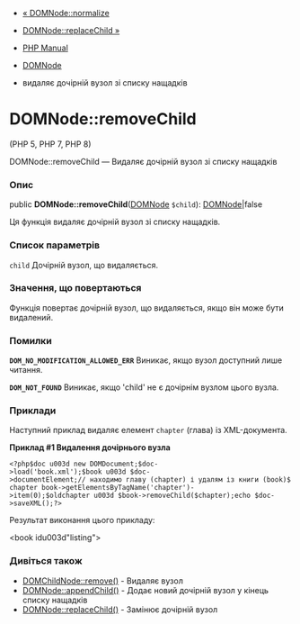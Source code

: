 - [« DOMNode::normalize](domnode.normalize.md)
- [DOMNode::replaceChild »](domnode.replacechild.md)

- [PHP Manual](index.md)
- [DOMNode](class.domnode.md)
- видаляє дочірній вузол зі списку нащадків

# DOMNode::removeChild

(PHP 5, PHP 7, PHP 8)

DOMNode::removeChild — Видаляє дочірній вузол зі списку нащадків

### Опис

public **DOMNode::removeChild**([DOMNode](class.domnode.md) `$child`):
[DOMNode](class.domnode.md)\|false

Ця функція видаляє дочірній вузол зі списку нащадків.

### Список параметрів

`child`
Дочірній вузол, що видаляється.

### Значення, що повертаються

Функція повертає дочірній вузол, що видаляється, якщо він може бути видалений.

### Помилки

**`DOM_NO_MODIFICATION_ALLOWED_ERR`**
Виникає, якщо вузол доступний лише читання.

**`DOM_NOT_FOUND`**
Виникає, якщо 'child' не є дочірнім вузлом цього вузла.

### Приклади

Наступний приклад видаляє елемент `chapter` (глава) із XML-документа.

**Приклад #1 Видалення дочірнього вузла**

` <?php$doc u003d new DOMDocument;$doc->load('book.xml');$book u003d $doc->documentElement;// находимо главу (chapter) і удалям із книги (book)$chapter book->getElementsByTagName('chapter')->item(0);$oldchapter u003d $book->removeChild($chapter);echo $doc->saveXML();?> `

Результат виконання цього прикладу:

<?xml versionu003d"1.0" encodingu003d"utf-8"?>
<!DOCTYPE book PUBLIC "-//OASIS//DTD DocBook XML V4.1.2//EN"
"http://www.oasis-open.org/docbook/xml/4.1.2/docbookx.dtd">
<book idu003d"listing">
<title>My lists</title>

</book>

### Дивіться також

- [DOMChildNode::remove()](domchildnode.remove.md) - Видаляє вузол
- [DOMNode::appendChild()](domnode.appendchild.md) - Додає новий
дочірній вузол у кінець списку нащадків
- [DOMNode::replaceChild()](domnode.replacechild.md) - Замінює
дочірній вузол
